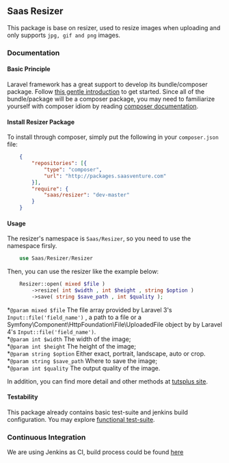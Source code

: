 ## Saas Resizer

This package is base on resizer, used to resize images when uploading and only supports `jpg, gif and png` images.

### Documentation

#### Basic Principle

Laravel framework has a great support to develop its bundle/composer package. Follow [this gentle introduction](http://laravel.com/docs/packages) to get started. Since all of the bundle/package will be a composer package, you may need to familiarize yourself with composer idiom by reading [composer documentation](http://getcomposer.org/doc/).

#### Install Resizer Package

To install through composer, simply put the following in your `composer.json` file:

```json
	{
		"repositories": [{
	        "type": "composer",
	        "url": "http://packages.saasventure.com"
	    }],
	    "require": {
	    	"saas/resizer": "dev-master"
	    }
    }
```

#### Usage

The resizer's namespace is `Saas/Resizer`, so you need to use the namespace firsly.

```php
	use Saas/Resizer/Resizer
```
Then, you can use the resizer like the example below:

```php
	Resizer::open( mixed $file )
		->resize( int $width , int $height , string $option )
		->save( string $save_path , int $quality );
```
*`@param mixed $file` The file array provided by Laravel 3's `Input::file('field_name')` , a path to a file or a Symfony\Component\HttpFoundation\File\UploadedFile object by by Laravel 4's `Input::file('field_name')`.  
*`@param int $width`  The width of the image;  
*`@param int $height` The height of the image;  
*`@param string $option` Either exact, portrait, landscape, auto or crop.  
*`@param string $save_path` Where to save the image;  
*`@param int $quality` The output quality of the image.

In addition, you can find more detail and other methods at [tutsplus site](http://net.tutsplus.com/tutorials/php/image-resizing-made-easy-with-php/).


#### Testability

This package already contains basic test-suite and jenkins build configuration. You may explore [functional test-suite](/src/Saas/Dummy/Tests).

### Continuous Integration

We are using Jenkins as CI, build process could be found [here](http://jenkins.saasventure.com/job/saas-dummy/lastSuccessfulBuild/console)
